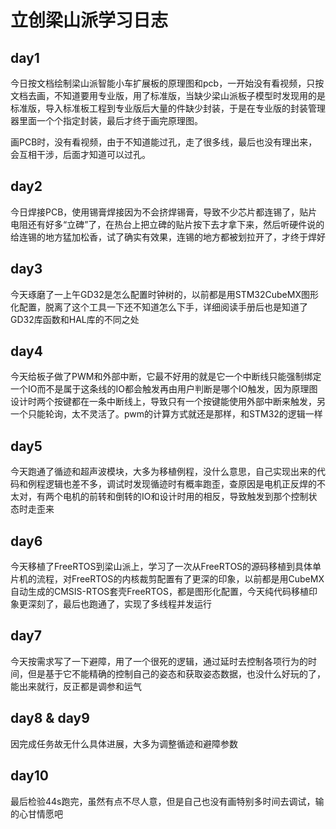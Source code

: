 # 立创梁山派学习日志

## day1

今日按文档绘制梁山派智能小车扩展板的原理图和pcb，一开始没有看视频，只按文档去画，不知道要用专业版，用了标准版，当缺少梁山派板子模型时发现用的是标准版，导入标准板工程到专业版后大量的件缺少封装，于是在专业版的封装管理器里面一个个指定封装，最后才终于画完原理图。

画PCB时，没有看视频，由于不知道能过孔，走了很多线，最后也没有理出来，会互相干涉，后面才知道可以过孔。

## day2

今日焊接PCB，使用锡膏焊接因为不会挤焊锡膏，导致不少芯片都连锡了，贴片电阻还有好多“立碑”了，在热台上把立碑的贴片按下去才拿下来，然后听硬件说的给连锡的地方猛加松香，试了确实有效果，连锡的地方都被划拉开了，才终于焊好

## day3

今天琢磨了一上午GD32是怎么配置时钟树的，以前都是用STM32CubeMX图形化配置，脱离了这个工具一下还不知道怎么下手，详细阅读手册后也是知道了GD32库函数和HAL库的不同之处

## day4

今天给板子做了PWM和外部中断，它最不好用的就是它一个中断线只能强制绑定一个IO而不是属于这条线的IO都会触发再由用户判断是哪个IO触发，因为原理图设计时两个按键都在一条中断线上，导致只有一个按键能使用外部中断来触发，另一个只能轮询，太不灵活了。pwm的计算方式就还是那样，和STM32的逻辑一样

## day5

今天跑通了循迹和超声波模块，大多为移植例程，没什么意思，自己实现出来的代码和例程逻辑也差不多，调试时发现循迹时有概率跑歪，查原因是电机正反焊的不太对，有两个电机的前转和倒转的IO和设计时用的相反，导致触发到那个控制状态时走歪来

## day6

今天移植了FreeRTOS到梁山派上，学习了一次从FreeRTOS的源码移植到具体单片机的流程，对FreeRTOS的内核裁剪配置有了更深的印象，以前都是用CubeMX自动生成的CMSIS-RTOS套壳FreeRTOS，都是图形化配置，今天纯代码移植印象更深刻了，最后也跑通了，实现了多线程并发运行

## day7

今天按需求写了一下避障，用了一个很死的逻辑，通过延时去控制各项行为的时间，但是基于它不能精确的控制自己的姿态和获取姿态数据，也没什么好玩的了，能出来就行，反正都是调参和运气

## day8 & day9

因完成任务故无什么具体进展，大多为调整循迹和避障参数

## day10

最后检验44s跑完，虽然有点不尽人意，但是自己也没有画特别多时间去调试，输的心甘情愿吧
